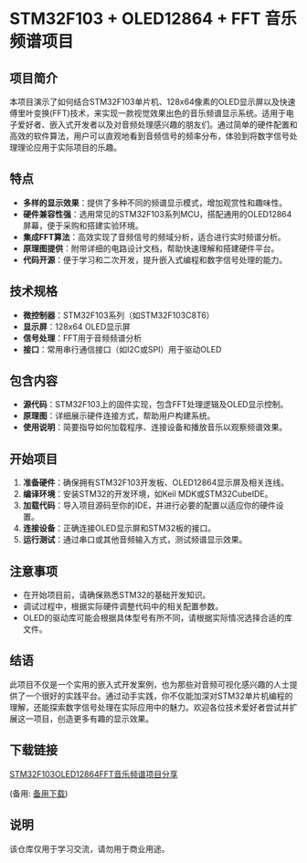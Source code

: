 # STM32F103 + OLED12864 + FFT 音乐频谱项目

## 项目简介

本项目演示了如何结合STM32F103单片机、128x64像素的OLED显示屏以及快速傅里叶变换(FFT)技术，来实现一款视觉效果出色的音乐频谱显示系统。适用于电子爱好者、嵌入式开发者以及对音频处理感兴趣的朋友们。通过简单的硬件配置和高效的软件算法，用户可以直观地看到音频信号的频率分布，体验到将数字信号处理理论应用于实际项目的乐趣。

## 特点

- **多样的显示效果**：提供了多种不同的频谱显示模式，增加观赏性和趣味性。
- **硬件兼容性强**：选用常见的STM32F103系列MCU，搭配通用的OLED12864屏幕，便于采购和搭建实验环境。
- **集成FFT算法**：高效实现了音频信号的频域分析，适合进行实时频谱分析。
- **原理图提供**：附带详细的电路设计文档，帮助快速理解和搭建硬件平台。
- **代码开源**：便于学习和二次开发，提升嵌入式编程和数字信号处理的能力。

## 技术规格

- **微控制器**：STM32F103系列（如STM32F103C8T6）
- **显示屏**：128x64 OLED显示屏
- **信号处理**：FFT用于音频频谱分析
- **接口**：常用串行通信接口（如I2C或SPI）用于驱动OLED

## 包含内容

- **源代码**：STM32F103上的固件实现，包含FFT处理逻辑及OLED显示控制。
- **原理图**：详细展示硬件连接方式，帮助用户构建系统。
- **使用说明**：简要指导如何加载程序、连接设备和播放音乐以观察频谱效果。

## 开始项目

1. **准备硬件**：确保拥有STM32F103开发板、OLED12864显示屏及相关连线。
2. **编译环境**：安装STM32的开发环境，如Keil MDK或STM32CubeIDE。
3. **加载代码**：导入项目源码至你的IDE，并进行必要的配置以适应你的硬件设置。
4. **连接设备**：正确连接OLED显示屏和STM32板的接口。
5. **运行测试**：通过串口或其他音频输入方式，测试频谱显示效果。

## 注意事项

- 在开始项目前，请确保熟悉STM32的基础开发知识。
- 调试过程中，根据实际硬件调整代码中的相关配置参数。
- OLED的驱动库可能会根据具体型号有所不同，请根据实际情况选择合适的库文件。

## 结语

此项目不仅是一个实用的嵌入式开发案例，也为那些对音频可视化感兴趣的人士提供了一个很好的实践平台。通过动手实践，你不仅能加深对STM32单片机编程的理解，还能探索数字信号处理在实际应用中的魅力。欢迎各位技术爱好者尝试并扩展这一项目，创造更多有趣的显示效果。

## 下载链接
[STM32F103OLED12864FFT音乐频谱项目分享](https://pan.quark.cn/s/c8b5633f56b8) 

(备用: [备用下载](https://pan.baidu.com/s/1OUuRjoAVHHXdGJPsuBZrmA?pwd=1234))

## 说明

该仓库仅用于学习交流，请勿用于商业用途。
